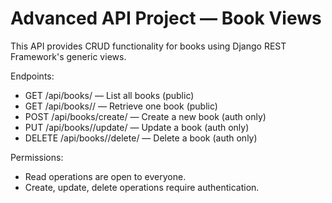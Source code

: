 # Advanced API Project — Book Views

This API provides CRUD functionality for books using Django REST Framework's generic views.

Endpoints:
- GET /api/books/ — List all books (public)
- GET /api/books/<id>/ — Retrieve one book (public)
- POST /api/books/create/ — Create a new book (auth only)
- PUT /api/books/<id>/update/ — Update a book (auth only)
- DELETE /api/books/<id>/delete/ — Delete a book (auth only)

Permissions:
- Read operations are open to everyone.
- Create, update, delete operations require authentication.